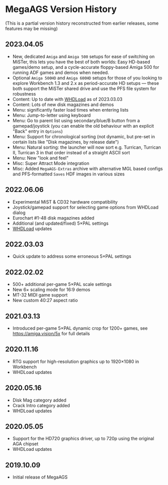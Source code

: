 # MegaAGS Version History

(This is a partial version history reconstructed from earlier releases, some features may be missing)

## 2023.04.05

* New, dedicated `Amiga` and `Amiga 500` setups for ease of switching on MiSTer, this lets you have the best of both worlds: Easy HD-based games/demo setup, and a cycle-accurate floppy-based Amiga 500 for running ADF games and demos when needed.
* Optional `Amiga 500HD` and `Amiga 600HD` setups for those of you looking to explore Workbench 1.3 and 2.x as period-accurate HD setups — these both support the MiSTer shared drive and use the PFS file system for robustness
* Content: Up to date with [WHDLoad] as of 2023.03.03
* Content: Lots of new disk magazines and demos
* Menu: significantly faster load times when entering lists
* Menu: Jump-to-letter using keyboard
* Menu: Go to parent list using secondary/blue/B button from a gamepad/joystick (you can enable the old behaviour with an explicit "Back" entry in `Options`)
* Menu: Support for chronological sorting (not dynamic, but pre-set in certain lists like "Disk magazines, by release date")
* Menu: Natural sorting: the launcher will now sort e.g. Turrican, Turrican II, Turrican 3 in that order instead of a straight ASCII sort
* Menu: New "look and feel"
* Misc: Super Attract Mode integration
* Misc: Added `MegaAGS-Extras` archive with alternative MGL based configs and PFS-formatted `Saves` HDF images in various sizes

## 2022.06.06

* Experimental MiST & CD32 hardware compatibility
* Joystick/gamepad support for selecting game options from WHDLoad dialog
* Eurochart #1-48 disk magazines added
* Additional (and updated/fixed) 5×PAL settings
* [WHDLoad] updates

## 2022.03.03

* Quick update to address some erroneous 5×PAL settings

## 2022.02.02

* 500+ additional per-game 5×PAL scale settings
* New 6× scaling mode for 16:9 demos
* MT-32 MIDI game support
* New custom 40:27 aspect ratio

## 2021.03.13

* Introduced per-game 5×PAL dynamic crop for 1200+ games, see https://amiga.vision/5x for full details

[WHDLoad]:http://whdload.de/news.html

## 2020.11.16

* RTG support for high-resolution graphics up to 1920×1080 in Workbench
* WHDLoad updates

## 2020.05.16

* Disk Mag category added
* Crack Intro category added
* WHDLoad updates

## 2020.05.05

* Support for the HD720 graphics driver, up to 720p using the original AGA chipset
* WHDLoad updates

## 2019.10.09

* Initial release of MegaAGS